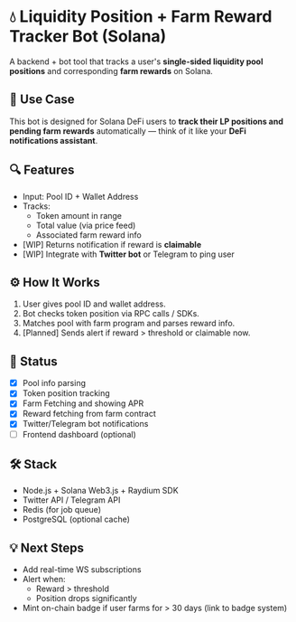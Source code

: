 # 💧 Liquidity Position + Farm Reward Tracker Bot (Solana)

A backend + bot tool that tracks a user's **single-sided liquidity pool positions** and corresponding **farm rewards** on Solana.

## 🧠 Use Case

This bot is designed for Solana DeFi users to **track their LP positions and pending farm rewards** automatically — think of it like your **DeFi notifications assistant**.

## 🔍 Features

- Input: Pool ID + Wallet Address
- Tracks:
  - Token amount in range
  - Total value (via price feed)
  - Associated farm reward info
- [WIP] Returns notification if reward is **claimable**
- [WIP] Integrate with **Twitter bot** or Telegram to ping user

## ⚙️ How It Works

1. User gives pool ID and wallet address.
2. Bot checks token position via RPC calls / SDKs.
3. Matches pool with farm program and parses reward info.
4. [Planned] Sends alert if reward > threshold or claimable now.

## 📌 Status

- [x] Pool info parsing
- [x] Token position tracking
- [x] Farm Fetching and showing APR
- [x] Reward fetching from farm contract
- [x] Twitter/Telegram bot notifications
- [ ] Frontend dashboard (optional)

## 🛠️ Stack

- Node.js + Solana Web3.js + Raydium SDK
- Twitter API / Telegram API
- Redis (for job queue)
- PostgreSQL (optional cache)


## 💡 Next Steps

- Add real-time WS subscriptions
- Alert when:
  - Reward > threshold
  - Position drops significantly
- Mint on-chain badge if user farms for > 30 days (link to badge system)


